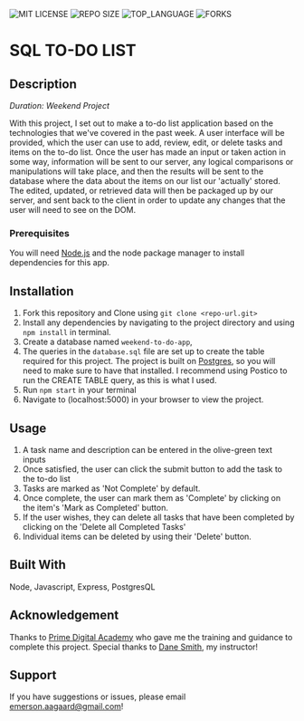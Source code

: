 ![MIT LICENSE](https://img.shields.io/github/license/emersona-glitch/weekend-sql-to-do-list.svg?style=flat-square)
![REPO SIZE](https://img.shields.io/github/repo-size/emersona-glitch/weekend-sql-to-do-list.svg?style=flat-square)
![TOP_LANGUAGE](https://img.shields.io/github/languages/top/emersona-glitch/weekend-sql-to-do-list.svg?style=flat-square)
![FORKS](https://img.shields.io/github/forks/emersona-glitch/weekend-sql-to-do-list.svg?style=social)

# SQL TO-DO LIST

## Description

_Duration: Weekend Project_

With this project, I set out to make a to-do list application based on the technologies that we've covered in the past week. A user interface will be provided, which the user can use to add, review, edit, or delete tasks and items on the to-do list. Once the user has made an input or taken action in some way, information will be sent to our server, any logical comparisons or manipulations will take place, and then the results will be sent to the database where the data about the items on our list our 'actually' stored. The edited, updated, or retrieved data will then be packaged up by our server, and sent back to the client in order to update any changes that the user will need to see on the DOM.

### Prerequisites

You will need [Node.js](https://nodejs.org/en/) and the node package manager to install dependencies for this app.

## Installation

1. Fork this repository and Clone using `git clone <repo-url.git>`
2. Install any dependencies by navigating to the project directory and using `npm install` in terminal.
3. Create a database named `weekend-to-do-app`,
4. The queries in the `database.sql` file are set up to create the table required for this project.
   The project is built on [Postgres](https://www.postgresql.org/download/), so you will need to make sure to have that installed.
   I recommend using Postico to run the CREATE TABLE query, as this is what I used.
7. Run `npm start` in your terminal
8. Navigate to (localhost:5000) in your browser to view the project.

## Usage

1. A task name and description can be entered in the olive-green text inputs
2. Once satisfied, the user can click the submit button to add the task to the to-do list
3. Tasks are marked as 'Not Complete' by default.
4. Once complete, the user can mark them as 'Complete' by clicking on the item's 'Mark as Completed' button.
5. If the user wishes, they can delete all tasks that have been completed by clicking on the 'Delete all Completed Tasks'
6. Individual items can be deleted by using their 'Delete' button.

## Built With

Node, Javascript, Express, PostgresQL

## Acknowledgement
Thanks to [Prime Digital Academy](www.primeacademy.io) who gave me the training and guidance to complete this project. Special thanks to [Dane Smith](https://github.com/DoctorHowser), my instructor!

## Support
If you have suggestions or issues, please email [emerson.aagaard@gmail.com](emerson.aagaard@gmail.com)!

